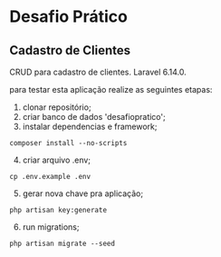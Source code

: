 # Desafio Prático
## Cadastro de Clientes

CRUD para cadastro de clientes. Laravel 6.14.0.

para testar esta aplicação realize as seguintes etapas:

1. clonar repositório;
2. criar banco de dados 'desafiopratico';
3. instalar dependencias e framework;
```
composer install --no-scripts
```
4. criar arquivo .env;
```
cp .env.example .env
```
5. gerar nova chave pra aplicação;
```
php artisan key:generate
```
6. run migrations;
```
php artisan migrate --seed
```
